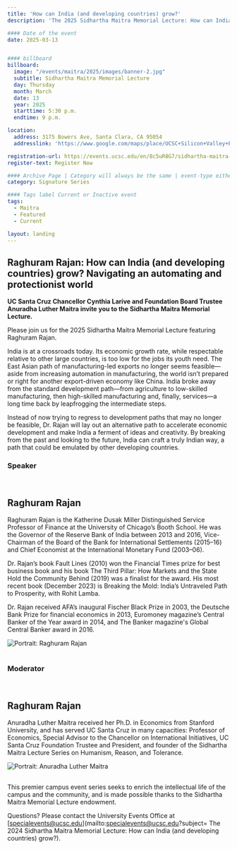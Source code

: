 ```yaml
---
title: 'How can India (and developing countries) grow?'
description: 'The 2025 Sidhartha Maitra Memorial Lecture: How can India (and developing countries) grow? Navigating an automating and protectionist world'

#### Date of the event
date: 2025-03-13


#### billboard
billboard:
  image: "/events/maitra/2025/images/banner-2.jpg"
  subtitle: Sidhartha Maitra Memorial Lecture
  day: Thursday
  month: March
  date: 13
  year: 2025
  starttime: 5:30 p.m.
  endtime: 9 p.m.

location:
  address: 3175 Bowers Ave, Santa Clara, CA 95054
  addresslink: 'https://www.google.com/maps/place/UCSC+Silicon+Valley+Extension/@37.3796837,-121.9791408,710m/data=!3m1!1e3!4m7!3m6!1s0x808fc9ed6caee57b:0xeb5b7ce72e1f8ebf!8m2!3d37.37967!4d-121.9765833!15sChp1Y3NjIHNpbGljb24gdmFsbGV5IGNhbXB1c1ocIhp1Y3NjIHNpbGljb24gdmFsbGV5IGNhbXB1c5IBCnVuaXZlcnNpdHngAQA!16s%2Fg%2F1pyccmpmf!5m1!1e1?entry=tts&g_ep=EgoyMDI1MDIwMy4wIPu8ASoASAFQAw%3D%3D'

registration-url: https://events.ucsc.edu/en/8c5uR8G7/sidhartha-maitra-memorial-lecture-how-can-india-and-developing-countries-grow-4a4h8cMh4S/overview
register-text: Register Now

#### Archive Page | Category will always be the same | event-type either Signature Event, Notable Event, Lecture Series
category: Signature Series

#### Tags label Current or Inactive event
tags:
  - Maitra
  - Featured
  - Current

layout: landing
---
```


## **Raghuram Rajan:** How can India (and developing countries) grow? Navigating an automating and protectionist world


**UC Santa Cruz Chancellor Cynthia Larive and Foundation Board Trustee Anuradha Luther Maitra invite you to the Sidhartha Maitra Memorial Lecture.**

Please join us for the 2025 Sidhartha Maitra Memorial Lecture featuring Raghuram Rajan.

India is at a crossroads today. Its economic growth rate, while respectable relative to other large countries, is too low for the jobs its youth need. The East Asian path of manufacturing-led exports no longer seems feasible—aside from increasing automation in manufacturing, the world isn’t prepared or right for another export-driven economy like China. India broke away from the standard development path—from agriculture to low-skilled manufacturing, then high-skilled manufacturing and, finally, services—a long time back by leapfrogging the intermediate steps.

Instead of now trying to regress to development paths that may no longer be feasible, Dr. Rajan will lay out an alternative path to accelerate economic development and make India a ferment of ideas and creativity. By breaking from the past and looking to the future, India can craft a truly Indian way, a path that could be emulated by other developing countries.

### Speaker
<div class="component-wrapper">  
  <section class="profile-w-media left" style="padding: 1rem 0;">
    <div class="grid-container large">
      <div class="profile">
        <div class="inner wave-pattern pink">
          <div class="content">
              <h2 class="underline">Raghuram Rajan</h2>
              <p>
                Raghuram Rajan is the Katherine Dusak Miller Distinguished Service Professor of Finance at the University of Chicago’s Booth School. He was the Governor of the Reserve Bank of India between 2013 and 2016, Vice-Chairman of the Board of the Bank for International Settlements
(2015–16) and Chief Economist at the International Monetary Fund (2003–06).  
              </p>
              <p>
                Dr. Rajan’s book Fault Lines (2010) won the Financial Times prize for best business book and his book The Third Pillar: How Markets and the State Hold the Community Behind (2019) was a finalist for the award. His most recent book (December 2023) is Breaking the Mold: India’s Untraveled Path to Prosperity, with Rohit Lamba.
              </p>
              <p>
                Dr. Rajan received AFA’s inaugural Fischer Black Prize in 2003, the Deutsche Bank Prize for financial economics in 2013, Euromoney magazine’s Central Banker of the Year award in 2014, and The Banker magazine's Global Central Banker award in 2016. 
              </p>
          </div>
          <div class="media">
            <div class="image">
              <img class="profile-image" src="/events/maitra/2025/images/rajan.jpg" alt="Portrait: Raghuram Rajan">
            </div>    
          </div>
        </div>
      </div>
    </div>
  </section>
</div> 

### Moderator

<div class="component-wrapper">  
  <section class="profile-w-media left" style="padding: 1rem 0;">
    <div class="grid-container large">
      <div class="profile">
        <div class="inner wave-pattern pink">
          <div class="content">
              <h2 class="underline">Raghuram Rajan</h2>
              <p>
                Anuradha Luther Maitra received her Ph.D. in Economics from Stanford University, and has served UC Santa Cruz in many capacities: Professor of Economics, Special Advisor to the Chancellor on International Initiatives, UC Santa Cruz Foundation Trustee and President, and founder of the Sidhartha Maitra Lecture Series on Humanism, Reason, and Tolerance.
              </p>
          </div>
          <div class="media">
            <div class="image">
              <img class="profile-image" src="/events/maitra/2025/images/moderator.jpg" alt="Portrait: Anuradha Luther Maitra">
            </div>    
          </div>
        </div>
      </div>
    </div>
  </section>
</div> 

<p>This premier campus event series seeks to enrich the intellectual life of the campus and the community, and is made possible thanks to the Sidhartha Maitra Memorial Lecture endowment.</p>

Questions? Please contact the University Events Office at [specialevents@ucsc.edu](mailto:specialevents@ucsc.edu?subject= The 2024 Sidhartha Maitra Memorial Lecture: How can India (and developing countries) grow?).
